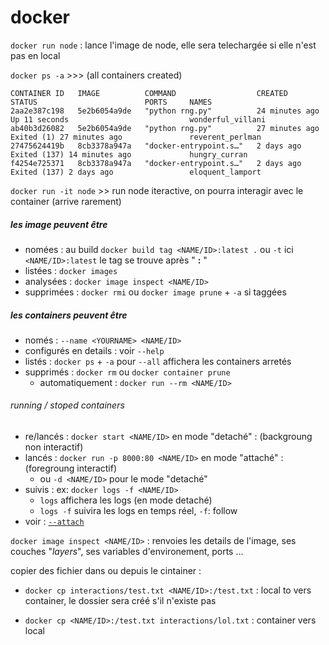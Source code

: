# docker

```docker run node``` : lance l'image de node, elle sera telechargée si elle n'est pas en local

```docker ps -a``` >>>
(all containers created)

```shell
CONTAINER ID   IMAGE          COMMAND                  CREATED          STATUS                        PORTS     NAMES
2aa2e387c198   5e2b6054a9de   "python rng.py"          24 minutes ago   Up 11 seconds                           wonderful_villani
ab40b3d26082   5e2b6054a9de   "python rng.py"          27 minutes ago   Exited (1) 27 minutes ago               reverent_perlman
27475624419b   8cb3378a947a   "docker-entrypoint.s…"   2 days ago       Exited (137) 14 minutes ago             hungry_curran
f4254e725371   8cb3378a947a   "docker-entrypoint.s…"   2 days ago       Exited (137) 2 days ago                 eloquent_lamport
```

```docker run -it node``` >> run node iteractive, on pourra interagir avec le container (arrive rarement)

##### les image peuvent être

- nomées : au build ```docker build tag <NAME/ID>:latest .``` ou ```-t``` ici ```<NAME/ID>:latest``` le tag se trouve après " **:** "
- listées : ```docker images```
- analysées : ```docker image inspect <NAME/ID>```
- supprimées : ```docker rmi``` ou ```docker image prune``` + ```-a``` si taggées

##### les containers peuvent être

- només : ```--name <YOURNAME> <NAME/ID>```
- configurés en details : voir ```--help```
- listés : ```docker ps``` + ```-a``` pour ```--all``` affichera les containers arretés
- supprimés : ```docker rm``` ou ```docker container prune```
  - automatiquement : ```docker run --rm <NAME/ID>```

###### running / stoped containers

- re/lancés : ```docker start <NAME/ID>``` en mode "detaché" : (backgroung non interactif)
- lancés : ```docker run -p 8000:80 <NAME/ID>``` en mode "attaché" : (foregroung interactif)
  - ou ```-d <NAME/ID>``` pour le mode "detaché"
- suivis : ex:  ```docker logs -f <NAME/ID>```
  - ```logs``` affichera les logs (en mode detaché)
  - ```logs -f``` suivira les logs en temps réel, ```-f```: follow
- voir : [```--attach```](./interactions)

```docker image inspect <NAME/ID>``` : renvoies les details de l'image, ses couches "*layers*", ses variables d'environement, ports ...

copier des fichier dans ou depuis le cintainer :

- ```docker cp interactions/test.txt <NAME/ID>:/test.txt``` : local to vers container, le dossier sera créé s'il n'existe pas

- ```docker cp <NAME/ID>:/test.txt interactions/lol.txt``` : container vers local
